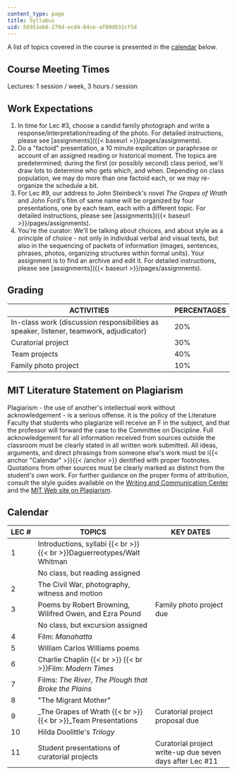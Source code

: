 ```yaml
---
content_type: page
title: Syllabus
uid: 56951eb6-279d-ecd4-04ce-af89d831cf5d
---
```


A list of topics covered in the course is presented in the [calendar](#Calendar) below.

Course Meeting Times
--------------------

Lectures: 1 session / week, 3 hours / session

Work Expectations
-----------------

1.  In time for Lec #3, choose a candid family photograph and write a response/interpretation/reading of the photo. For detailed instructions, please see [assignments]({{< baseurl >}}/pages/assignments).
2.  Do a "factoid" presentation, a 10 minute explication or paraphrase or account of an assigned reading or historical moment. The topics are predetermined; during the first (or possibly second) class period, we'll draw lots to determine who gets which, and when. Depending on class population, we may do more than one factoid each, or we may re-organize the schedule a bit.
3.  For Lec #9, our address to John Steinbeck's novel _The Grapes of Wrath_ and John Ford's film of same name will be organized by four presentations, one by each team, each with a different topic. For detailed instructions, please see [assignments]({{< baseurl >}}/pages/assignments).
4.  You're the curator: We'll be talking about choices, and about style as a principle of choice - not only in individual verbal and visual texts, but also in the sequencing of packets of information (images, sentences, phrases, photos, organizing structures within formal units). Your assignment is to find an archive and edit it. For detailed instructions, please see [assignments]({{< baseurl >}}/pages/assignments).

Grading
-------

| ACTIVITIES | PERCENTAGES |
| --- | --- |
| In-class work (discussion responsibilities as speaker, listener, teamwork, adjudicator) | 20% |
| Curatorial project | 30% |
| Team projects | 40% |
| Family photo project | 10% 

MIT Literature Statement on Plagiarism
--------------------------------------

Plagiarism - the use of another's intellectual work without acknowledgement - is a serious offense. It is the policy of the Literature Faculty that students who plagiarize will receive an F in the subject, and that the professor will forward the case to the Committee on Discipline. Full acknowledgement for all information received from sources outside the classroom must be clearly stated in all written work submitted. All ideas, arguments, and direct phrasings from someone else's work must be i{{< anchor "Calendar" >}}{{< /anchor >}} dentified with proper footnotes. Quotations from other sources must be clearly marked as distinct from the student's own work. For further guidance on the proper forms of attribution, consult the style guides available on the [Writing and Communication Center](http://cmsw.mit.edu/writing-and-communication-center/) and the [MIT Web site on Plagiarism](http://cmsw.mit.edu/writing-and-communication-center/avoiding-plagiarism/).

Calendar
--------

| LEC # | TOPICS | KEY DATES |
| --- | --- | --- |
| 1 | Introductions, syllabi  {{< br >}}  {{< br >}}Daguerreotypes/Walt Whitman | &nbsp; |
| &nbsp; | No class, but reading assigned | &nbsp; |
| 2 | The Civil War, photography, witness and motion | &nbsp; |
| 3 | Poems by Robert Browning, Wilifred Owen, and Ezra Pound | Family photo project due |
| &nbsp; | No class, but excursion assigned | &nbsp; |
| 4 | Film: _Manahatta_ | &nbsp; |
| 5 | William Carlos Williams poems | &nbsp; |
| 6 | Charlie Chaplin  {{< br >}}  {{< br >}}Film: _Modern Times_ | &nbsp; |
| 7 | Films: _The River_, _The Plough that Broke the Plains_ | &nbsp; |
| 8 | "The Migrant Mother" | &nbsp; |
| 9 | _The Grapes of Wrath  {{< br >}}  {{< br >}}_Team Presentations | Curatorial project proposal due |
| 10 | Hilda Doolittle's _Trilogy_ | &nbsp; |
| 11 | Student presentations of curatorial projects | Curatorial project write-up due seven days after Lec #11